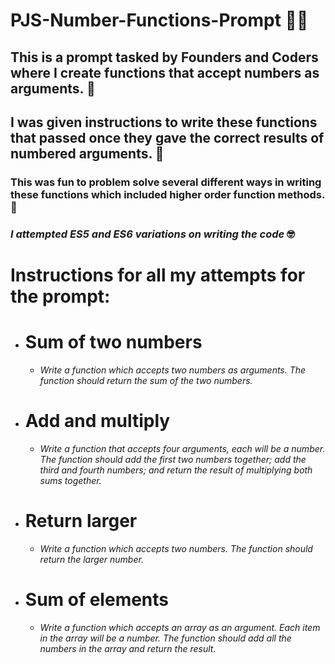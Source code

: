# PJS-Number-Functions-Prompt :technologist:

## This is a prompt tasked by Founders and Coders where I create functions that accept numbers as arguments. :juggling_person:

## I was given instructions to write these functions that passed once they gave the correct results of numbered arguments. 🧩

### This was fun to problem solve several different ways in writing these functions which included higher order function methods. :1234: 

### *I attempted ES5 and ES6 variations on writing the code* :nerd_face:

# **Instructions for all my attempts for the prompt:**

- # **Sum of two numbers**
    - *Write a function which accepts two numbers as arguments. The function should return the sum of the two numbers.*

- # **Add and multiply**
    - *Write a function that accepts four arguments, each will be a number. The function should add the first two numbers together; add the third and fourth numbers; and return the result of multiplying both sums together.*

- # **Return larger**
    - *Write a function which accepts two numbers. The function should return the larger number.*

- # **Sum of elements**
    - *Write a function which accepts an array as an argument. Each item in the array will be a number. The function should add all the numbers in the array and return the result.*



